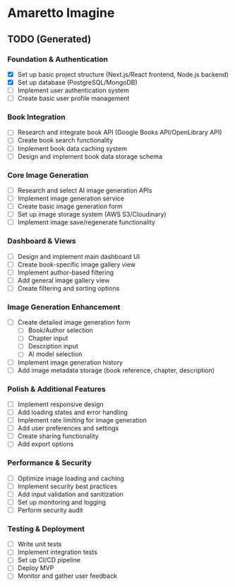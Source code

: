 # Amaretto Imagine

## TODO (Generated)

### Foundation & Authentication

- [x] Set up basic project structure (Next.js/React frontend, Node.js backend)
- [x] Set up database (PostgreSQL/MongoDB)
- [ ] Implement user authentication system
- [ ] Create basic user profile management

### Book Integration

- [ ] Research and integrate book API (Google Books API/OpenLibrary API)
- [ ] Create book search functionality
- [ ] Implement book data caching system
- [ ] Design and implement book data storage schema

### Core Image Generation

- [ ] Research and select AI image generation APIs
- [ ] Implement image generation service
- [ ] Create basic image generation form
- [ ] Set up image storage system (AWS S3/Cloudinary)
- [ ] Implement image save/regenerate functionality

### Dashboard & Views

- [ ] Design and implement main dashboard UI
- [ ] Create book-specific image gallery view
- [ ] Implement author-based filtering
- [ ] Add general image gallery view
- [ ] Create filtering and sorting options

### Image Generation Enhancement

- [ ] Create detailed image generation form
  - [ ] Book/Author selection
  - [ ] Chapter input
  - [ ] Description input
  - [ ] AI model selection
- [ ] Implement image generation history
- [ ] Add image metadata storage (book reference, chapter, description)

### Polish & Additional Features

- [ ] Implement responsive design
- [ ] Add loading states and error handling
- [ ] Implement rate limiting for image generation
- [ ] Add user preferences and settings
- [ ] Create sharing functionality
- [ ] Add export options

### Performance & Security

- [ ] Optimize image loading and caching
- [ ] Implement security best practices
- [ ] Add input validation and sanitization
- [ ] Set up monitoring and logging
- [ ] Perform security audit

### Testing & Deployment

- [ ] Write unit tests
- [ ] Implement integration tests
- [ ] Set up CI/CD pipeline
- [ ] Deploy MVP
- [ ] Monitor and gather user feedback

